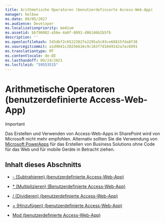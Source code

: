 ```yaml
---
title: Arithmetische Operatoren (benutzerdefinierte Access-Web-App)
manager: kelbow
ms.date: 09/05/2017
ms.audience: Developer
ms.localizationpriority: medium
ms.assetid: bb790002-a56e-4a0f-8091-d861d6b2b5fb
description: ''
ms.openlocfilehash: 545dbf2c65223827e2295a5c03ce68815fda8f38
ms.sourcegitcommit: a1d9041c20256616c9c183f7d1049142a7ac6991
ms.translationtype: MT
ms.contentlocale: de-DE
ms.lasthandoff: 09/24/2021
ms.locfileid: "59553515"
---
```

# <a name="arithmetic-operators-access-custom-web-app"></a>Arithmetische Operatoren (benutzerdefinierte Access-Web-App)

> [!IMPORTANT]
> Das Erstellen und Verwenden von Access-Web-Apps in SharePoint wird von Microsoft nicht mehr empfohlen. Alternativ sollten Sie die Verwendung von [Microsoft PowerApps](https://powerapps.microsoft.com/en-us/) für das Erstellen von Business Solutions ohne Code für das Web und für mobile Geräte in Betracht ziehen. 
  
## <a name="in-this-section"></a>Inhalt dieses Abschnitts

- [- (Subtrahieren) (benutzerdefinierte Access-Web-App)](subtractaccess-custom-web-app.md)
    
- [\* (Multiplizieren) (Benutzerdefinierte Access-Web-App)](multiplyaccess-custom-web-app.md)
    
- [/ (Dividieren) (benutzerdefinierte Access-Web-App)](divideaccess-custom-web-app.md)
    
- [+ (Hinzufügen) (benutzerdefinierte Access-Web-App)](plusaddaccess-custom-web-app.md)
    
- [Mod (benutzerdefinierte Access-Web-App)](mod-access-custom-web-app.md)
    


